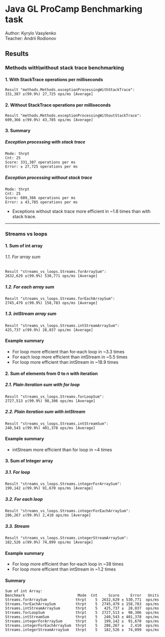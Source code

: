 # Java GL ProCamp Benchmarking task
Author: Kyrylo Vasylenko\
Teacher: Andrii Rodionov

## Results

### Methods with\without stack trace benchmarking

#### 1. With StackTrace operations per milliseconds

    Result "methods.Methods.exceptionProcessingWithStackTrace":
    331,387 ±(99.9%) 27,725 ops/ms [Average]
  
#### 2. Without StackTrace operations per milliseconds

    Result "methods.Methods.exceptionProcessingWithoutStackTrace":
    609,366 ±(99.9%) 43,785 ops/ms [Average]
  
#### 3. Summary
##### Exception processing with stack trace
    Mode: thrpt
    Cnt: 25
    Score: 331,387 operations per ms
    Error: ± 27,725 operations per ms

##### Exception processing without stack trace
    Mode: thrpt
    Cnt: 25
    Score: 609,366 operations per ms
    Error: ± 43,785 operations per ms

- Exceptions without stack trace more efficient in ~1.8 times than with stack trace.
___
### Streams vs loops

#### 1. Sum of int array

###### 1.1. For array sum

    Result "streams_vs_loops.Streams.forArraySum":
    2632,629 ±(99.9%) 530,771 ops/ms [Average]

##### 1.2. For each array sum

    Result "streams_vs_loops.Streams.forEachArraySum":
    2745,479 ±(99.9%) 158,783 ops/ms [Average]
  
##### 1.3. intStream array sum

    Result "streams_vs_loops.Streams.intStreamArraySum":
    425,737 ±(99.9%) 28,037 ops/ms [Average]

#### Example summary
- For loop more efficient than for-each loop in ~3.3 times
- For each loop more efficient than intStream in ~5.5 times
- For loop more efficient than intStream in ~18.9 times
  
#### 2. Sum of elements from 0 to n with iteration

##### 2.1. Plain iteration sum with for loop

    Result "streams_vs_loops.Streams.forLoopSum":
    2727,513 ±(99.9%) 98,306 ops/ms [Average]
  
##### 2.2. Plain iteration sum with intStream

    Result "streams_vs_loops.Streams.intStreamSum":
    240,543 ±(99.9%) 401,378 ops/ms [Average]
    
#### Example summary
- intStream more efficient than for loop in ~4 times

#### 3. Sum of Integer array

##### 3.1. For loop

    Result "streams_vs_loops.Streams.integerForArraySum":
    199,142 ±(99.9%) 91,670 ops/ms [Average]

##### 3.2. For each loop

    Result "streams_vs_loops.Streams.integerForEachArraySum":
    286,267 ±(99.9%) 2,410 ops/ms [Average]

##### 3.3. Stream

    Result "streams_vs_loops.Streams.integerStreamArraySum":
    182,526 ±(99.9%) 74,099 ops/ms [Average]

#### Example summary
- For loop more efficient than for-each loop in ~38 times
- For loop more efficient than intStream in ~1.2 times
    
#### Summary

    Sum of int Array:
    Benchmark                        Mode  Cnt     Score     Error   Units
    Streams.forArraySum             thrpt    5  2632,629 ± 530,771  ops/ms
    Streams.forEachArraySum         thrpt    5  2745,479 ± 158,783  ops/ms
    Streams.intStreamArraySum       thrpt    5   425,737 ±  28,037  ops/ms
    Streams.forLoopSum              thrpt    5  2727,513 ±  98,306  ops/ms
    Streams.intStreamSum            thrpt    5   240,543 ± 401,378  ops/ms
    Streams.integerForArraySum      thrpt    5   199,142 ±  91,670  ops/ms
    Streams.integerForEachArraySum  thrpt    5   286,267 ±   2,410  ops/ms
    Streams.integerStreamArraySum   thrpt    5   182,526 ±  74,099  ops/ms